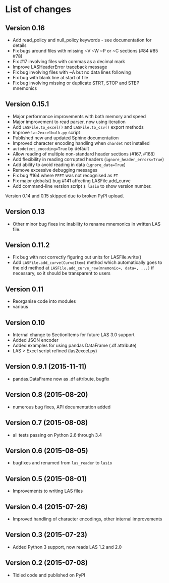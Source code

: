 # List of changes

## Version 0.16

- Add read_policy and null_policy keywords - see documentation for details
- Fix bugs around files with missing ~V ~W ~P or ~C sections (#84 #85 #78)
- Fix #17 involving files with commas as a decimal mark
- Improve LASHeaderError traceback message
- Fix bug involving files with ~A but no data lines following
- Fix bug with blank line at start of file
- Fix bug involving missing or duplicate STRT, STOP and STEP mnemonics

## Version 0.15.1

- Major performance improvements with both memory and speed
- Major improvement to read parser, now using iteration
- Add ``LASFile.to_excel()`` and ``LASFile.to_csv()`` export methods
- Improve ``las2excelbulk.py`` script
- Published new and updated Sphinx documentation
- Improved character encoding handling when ``chardet`` not installed
- ``autodetect_encoding=True`` by default
- Allow reading of multiple non-standard header sections (#167, #168)
- Add flexibility in reading corrupted headers (``ignore_header_errors=True``)
- Add ability to avoid reading in data (``ignore_data=True``)
- Remove excessive debugging messages
- Fix bug #164 where ``FEET`` was not recognised as ``FT``
- Fix major globals() bug #141 affecting LASFile.add_curve
- Add command-line version script ``$ lasio`` to show version number.

Version 0.14 and 0.15 skipped due to broken PyPI upload.

## Version 0.13

- Other minor bug fixes inc inability to rename mnemonics in written LAS file.

## Version 0.11.2

- Fix bug with not correctly figuring out units for LASFile.write()
- Add ``LASFile.add_curve(CurveItem)`` method which automatically goes to the old
  method at ``LASFile.add_curve_raw(mnemonic=, data=, ...)`` if necessary, so it
  should be transparent to users

## Version 0.11

- Reorganise code into modules
- various 

## Version 0.10

- Internal change to SectionItems for future LAS 3.0 support
- Added JSON encoder
- Added examples for using pandas DataFrame (.df attribute)
- LAS > Excel script refined (las2excel.py)

## Version 0.9.1 (2015-11-11)

 - pandas.DataFrame now as .df attribute, bugfix

## Version 0.8 (2015-08-20)

 - numerous bug fixes, API documentation added

## Version 0.7 (2015-08-08)

 - all tests passing on Python 2.6 through 3.4

## Version 0.6 (2015-08-05)

 - bugfixes and renamed from ``las_reader`` to ``lasio``

## Version 0.5 (2015-08-01)

 - Improvements to writing LAS files

## Version 0.4 (2015-07-26)

 - Improved handling of character encodings, other internal improvements

## Version 0.3 (2015-07-23)

 - Added Python 3 support, now reads LAS 1.2 and 2.0

## Version 0.2 (2015-07-08)

 - Tidied code and published on PyPI